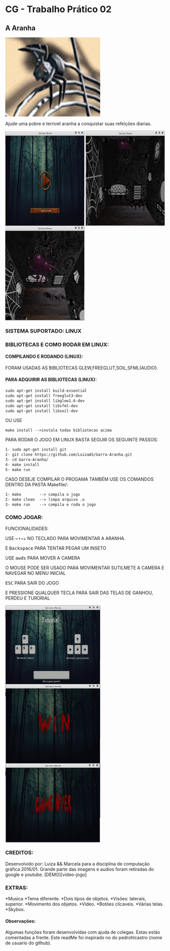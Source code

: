 # CG - Trabalho Prático 02

<h2>A Aranha</h2>

<img align="center" src="https://github.com/LuizaAS/Garra-Aranha/blob/master/imagens/aranha.gif?raw=true" width="300" height="250"/>


Ajude uma pobre e terrivel aranha a conquistar suas refeições diarias.


<img align="center" src="https://github.com/LuizaAS/Garra-Aranha/blob/master/screenshots/Captura%20de%20tela%20de%202016-05-12%2000:55:41.png?raw=true" width="250" height="300"/>
<img align="center" src="https://github.com/LuizaAS/Garra-Aranha/blob/master/screenshots/Captura%20de%20tela%20de%202016-05-12%2000:55:54.png?raw=true" width="250" height="300"/>
<img align="center" src="https://github.com/LuizaAS/Garra-Aranha/blob/master/screenshots/Captura%20de%20tela%20de%202016-05-12%2000:55:58.png?raw=true" width="250" height="300"/>

<h3>SISTEMA SUPORTADO: LINUX</h3>

<h3>BIBLIOTECAS E COMO RODAR EM LINUX:</h3>

<h4>COMPILANDO E RODANDO (LINUX):</h4>

FORAM USADAS AS BIBLIOTECAS GLEW,FREEGLUT,SOIL,SFML(AUDIO).
<h4>PARA ADQUIRIR AS BIBLIOTECAS (LINUX):</h4>
	
	sudo apt-get install build-essential
	sudo apt-get install freeglut3-dev
	sudo apt-get install libglew1.6-dev
	sudo apt-get install libsfml-dev
	sudo apt-get install libsoil-dev

OU USE 

	make install -->instala todas bibliotecas acima

PARA RODAR O JOGO EM LINUX BASTA SEGUIR OS SEGUINTE PASSOS:
	
	1- sudo apt-get install git
	2- git clone https://github.com/LuizaAS/Garra-Aranha.git
	3- cd Garra-Aranha/
	4- make install
	5- make run

CASO DESEJE COMPILAR O PROGAMA TAMBÉM USE OS COMANDOS DENTRO DA PASTA Makefile/:

	1- make        --> compila o jogo
	2- make clean  --> limpa arquivo .o
	3- make run    --> compila e roda o jogo

<h3>COMO JOGAR:</h3>
FUNCIONALIDADES:
	<p>USE <kbd>←</kbd><kbd>↑</kbd><kbd>→</kbd><kbd>↓</kbd> NO TECLADO PARA MOVIMENTAR A ARANHA.</p>
	E <kbd>Backspace</kbd> PARA TENTAR PEGAR UM INSETO</p>
	<p>USE <kbd>a</kbd><kbd>w</kbd><kbd>d</kbd><kbd>s</kbd> PARA MOVER A CAMERA</p>
	<p>O MOUSE PODE SER USADO PARA MOVIMENTAR SUTILMETE A CAMERA E NAVEGAR NO MENU INICIAL</p>
	<p><kbd>ESC</kbd> PARA SAIR DO JOGO</p>
	<p>E PRESSIONE QUALQUER TECLA PARA SAIR DAS TELAS DE GANHOU, PERDEU E TURORIAL</p>

<img align="center" src="https://github.com/LuizaAS/Garra-Aranha/blob/master/screenshots/Captura%20de%20tela%20de%202016-05-12%2000:55:47.png?raw=true" width="300" height="250"/>
<img align="center" src="https://github.com/LuizaAS/Garra-Aranha/blob/master/screenshots/Captura%20de%20tela%20de%202016-05-12%2000:57:53.png?raw=true" width="300" height="250"/>
<img align="center" src="https://github.com/LuizaAS/Garra-Aranha/blob/master/screenshots/Captura%20de%20tela%20de%202016-05-12%2000:58:35.png?raw=true" width="300" height="250"/>

<h3>CREDITOS:</h3>
Desenvolvido por: Luiza && Marcela para a disciplina de computação gráfica 2016/01.
Grande parte das imagens e audios foram retiradas do google e youtube.
[DEMO][video-jogo]

[video-jogo]: https://www.youtube.com/watch?v=b0V5PMnJ6tg&feature=youtu.be

<h3>EXTRAS:</h3>
	*Musica
	*Tema diferente.
	*Dois tipos de objetos.
	*Visões: laterais, superior.
	*Movimento dos objetos.
	*Video.
	*Botões clicaveis.
	*Várias telas.
	*Skybox.

<h4>Observações:</h4>
	Algumas funções foram desenvolvidas com ajuda de colegas. Estas estão comentadas a frente. 
	Este readMe foi inspirado no do pedrohlcastro (nome de usuario do github).




